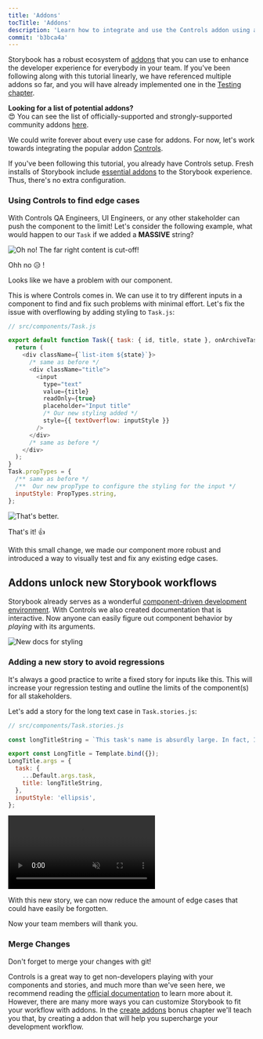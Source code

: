 ```yaml
---
title: 'Addons'
tocTitle: 'Addons'
description: 'Learn how to integrate and use the Controls addon using a popular example'
commit: 'b3bca4a'
---
```


Storybook has a robust ecosystem of [addons](https://storybook.js.org/docs/react/configure/storybook-addons) that you can use to enhance the developer experience for
everybody in your team. If you've been following along with this tutorial linearly, we have referenced multiple addons so far, and you will have already implemented one in the [Testing chapter](/react/en/test/).

<div class="aside">
<strong>Looking for a list of potential addons?</strong>
<br/>
😍 You can see the list of officially-supported and strongly-supported community addons <a href="https://storybook.js.org/addons">here</a>.
</div>

We could write forever about every use case for addons. For now, let's work towards integrating the popular addon [Controls](https://storybook.js.org/docs/react/essentials/controls).

If you've been following this tutorial, you already have Controls setup. Fresh installs of Storybook include [essential addons](https://storybook.js.org/docs/react/essentials/introduction) to the Storybook experience. Thus, there's no extra configuration.

### Using Controls to find edge cases

With Controls QA Engineers, UI Engineers, or any other stakeholder can push the component to the limit! Let's consider the following example, what would happen to our `Task` if we added a **MASSIVE** string?

![Oh no! The far right content is cut-off!](/intro-to-storybook/task-edge-case.png)

Ohh no 😥 !

Looks like we have a problem with our component.

This is where Controls comes in. We can use it to try different inputs in a component to find and fix such problems with minimal effort. Let's fix the issue with overflowing by adding styling to `Task.js`:

```js
// src/components/Task.js

export default function Task({ task: { id, title, state }, onArchiveTask, onPinTask, inputStyle }) {
  return (
    <div className={`list-item ${state}`}>
      /* same as before */
      <div className="title">
        <input
          type="text"
          value={title}
          readOnly={true}
          placeholder="Input title"
          /* Our new styling added */
          style={{ textOverflow: inputStyle }}
        />
      </div>
      /* same as before */
    </div>
  );
}
Task.propTypes = {
  /** same as before */
  /**  Our new propType to configure the styling for the input */
  inputStyle: PropTypes.string,
};
```

![That's better.](/intro-to-storybook/edge-case-solved-with-controls.png)

That's it! 👍

With this small change, we made our component more robust and introduced a way to visually test and fix any existing edge cases.

## Addons unlock new Storybook workflows

Storybook already serves as a wonderful [component-driven development environment](https://www.componentdriven.org/). With Controls we also created documentation that is interactive. Now anyone can easily figure out component behavior by _playing_ with its arguments.

![New docs for styling](/intro-to-storybook/task-style-docs.png)

### Adding a new story to avoid regressions

It's always a good practice to write a fixed story for inputs like this. This will increase your regression testing and outline the limits of the component(s) for all stakeholders.

Let's add a story for the long text case in `Task.stories.js`:

```js
// src/components/Task.stories.js

const longTitleString = `This task's name is absurdly large. In fact, I think if I keep going I might end up with content overflow. What will happen? The star that represents a pinned task could have text overlapping. The text could cut-off abruptly when it reaches the star. I hope not!`;

export const LongTitle = Template.bind({});
LongTitle.args = {
  task: {
    ...Default.args.task,
    title: longTitleString,
  },
  inputStyle: 'ellipsis',
};
```

<video autoPlay muted playsInline loop>
  <source
    src="/intro-to-storybook/using-addons-example-complete.mp4"
    type="video/mp4"
  />
</video>

With this new story, we can now reduce the amount of edge cases that could have easily be forgotten.

Now your team members will thank you.

### Merge Changes

Don't forget to merge your changes with git!

<div class="aside"><p>Controls is a great way to get non-developers playing with your components and stories, and much more than we've seen here, we recommend reading the <a href="https://storybook.js.org/docs/react/essentials/controls">official documentation</a> to learn more about it. However, there are many more ways you can customize Storybook to fit your workflow with addons. In the <a href="/intro-to-storybook/react/en/creating-addons">create addons</a> bonus chapter we'll teach you that, by creating a addon that will help you supercharge your development workflow.</p></div>
